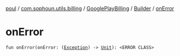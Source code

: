 [poul](../../../index.md) / [com.sophoun.utils.billing](../../index.md) / [GooglePlayBilling](../index.md) / [Builder](index.md) / [onError](./on-error.md)

# onError

`fun onError(onError: (`[`Exception`](https://docs.oracle.com/javase/6/docs/api/java/lang/Exception.html)`) -> `[`Unit`](https://kotlinlang.org/api/latest/jvm/stdlib/kotlin/-unit/index.html)`): <ERROR CLASS>`